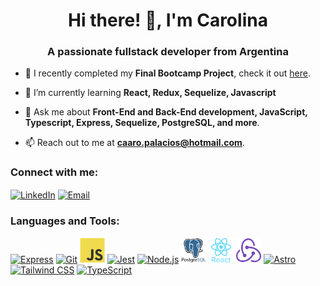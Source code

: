 <h1 align="center">Hi there! 👋, I'm Carolina</h1>
<h3 align="center">A passionate fullstack developer from Argentina</h3>

- 🔭 I recently completed my **Final Bootcamp Project**, check it out [here](https://github.com/bookbuster-ar/web-app-backend).

- 🌱 I’m currently learning **React, Redux, Sequelize, Javascript**

- 💬 Ask me about **Front-End and Back-End development, JavaScript, Typescript, Express, Sequelize, PostgreSQL, and more**.

- 📫 Reach out to me at **caaro.palacios@hotmail.com**.

<h3 align="left">Connect with me:</h3>
<p align="left">
  <a href="https://linkedin.com/in/carolina-palacios-0723b726b" target="blank"><img align="center" src="https://raw.githubusercontent.com/rahuldkjain/github-profile-readme-generator/master/src/images/icons/Social/linked-in-alt.svg" alt="LinkedIn" height="30" width="40" /></a>
  <a href="mailto:caaro.palacios@hotmail.com" target="blank"><img align="center" src="https://example.com/link/to/email-icon.svg" alt="Email" height="30" width="40" /></a>
</p>

<h3 align="left">Languages and Tools:</h3>
<p align="left">
  <a href="https://expressjs.com" target="_blank" rel="noreferrer"><img src="https://www.nextontop.com/assets/img/services/web/expressjs.svg" alt="Express" width="50" height="50"/></a>
  <a href="https://git-scm.com/" target="_blank" rel="noreferrer"><img src="https://www.vectorlogo.zone/logos/git-scm/git-scm-icon.svg" alt="Git" width="40" height="40"/></a>
  <a href="https://developer.mozilla.org/en-US/docs/Web/JavaScript" target="_blank" rel="noreferrer"><img src="https://raw.githubusercontent.com/devicons/devicon/master/icons/javascript/javascript-original.svg" alt="JavaScript" width="40" height="40"/></a>
  <a href="https://jestjs.io" target="_blank" rel="noreferrer"><img src="https://www.vectorlogo.zone/logos/jestjsio/jestjsio-icon.svg" alt="Jest" width="40" height="40"/></a>
  <a href="https://nodejs.org" target="_blank" rel="noreferrer"><img src="https://icon.icepanel.io/Technology/svg/Node.js.svg" alt="Node.js" width="40" height="40"/></a>
  <a href="https://www.postgresql.org" target="_blank" rel="noreferrer"><img src="https://raw.githubusercontent.com/devicons/devicon/master/icons/postgresql/postgresql-original-wordmark.svg" alt="PostgreSQL" width="40" height="40"/></a>
  <a href="https://reactjs.org/" target="_blank" rel="noreferrer"><img src="https://raw.githubusercontent.com/devicons/devicon/master/icons/react/react-original-wordmark.svg" alt="React" width="40" height="40"/></a>
  <a href="https://redux-toolkit.js.org/" target="_blank" rel="noreferrer"><img src="https://raw.githubusercontent.com/devicons/devicon/master/icons/redux/redux-original.svg" alt="Redux Toolkit" width="40" height="40"/></a>
  <a href="https://astro.build/" target="_blank" rel="noreferrer"><img src="https://icon.icepanel.io/Technology/png-shadow-512/Astro.png" alt="Astro" width="40" height="40"/></a>
  <a href="https://tailwindcss.com/" target="_blank" rel="noreferrer"><img src="https://icon.icepanel.io/Technology/svg/Tailwind-CSS.svg" alt="Tailwind CSS" width="40" height="40"/></a>
  <a href="https://www.typescriptlang.org/" target="_blank" rel="noreferrer"><img src="https://icon.icepanel.io/Technology/svg/TypeScript.svg" alt="TypeScript" width="40" height="40"/></a>
</p>
